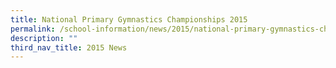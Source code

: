 ```yaml
---
title: National Primary Gymnastics Championships 2015
permalink: /school-information/news/2015/national-primary-gymnastics-championships/
description: ""
third_nav_title: 2015 News
---
```


